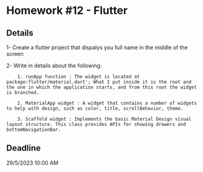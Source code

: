 # Homework #12 - Flutter

## Details

1- Create a flutter project that dispalys you full name in the middle of the screen

2- Write in details about the following: 
```
    1. runApp function : The widget is located at package:flutter/material.dart'; What I put inside it is the root and the one in which the application starts, and from this root the widget is branched.
    
    2. MaterialApp widget : A widget that contains a number of widgets to help with design, such as color, title, scrollBehavior, theme.
    
    3. Scaffold widget : Implements the basic Material Design visual layout structure. This class provides APIs for showing drawers and bottomNavigationBar.
```
## Deadline
29/5/2023 10:00 AM
